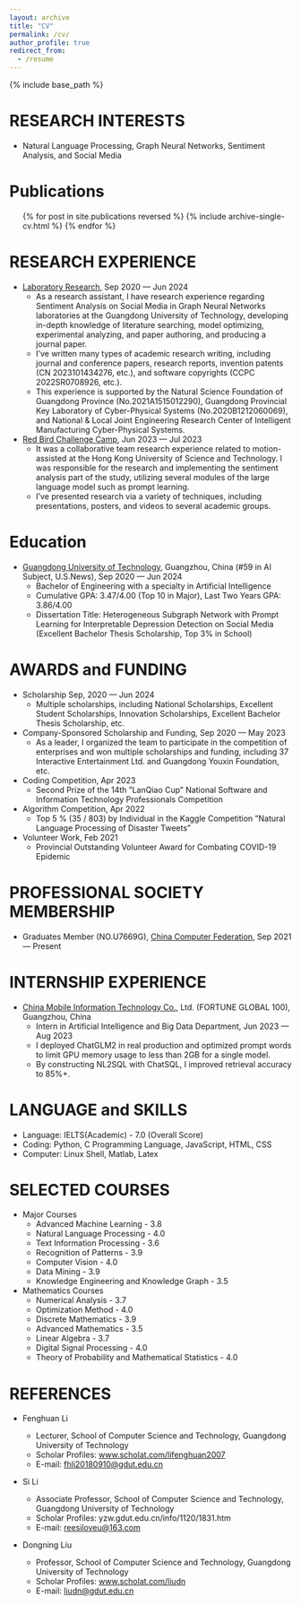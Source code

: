 ```yaml
---
layout: archive
title: "CV"
permalink: /cv/
author_profile: true
redirect_from:
  - /resume
---
```


{% include base_path %}

RESEARCH INTERESTS
======
* Natural Language Processing, Graph Neural Networks, Sentiment Analysis, and Social Media

Publications
======
  <ul>{% for post in site.publications reversed %}
    {% include archive-single-cv.html %}
  {% endfor %}</ul>

RESEARCH EXPERIENCE
======
* [Laboratory Research](https://cs.gdut.edu.cn/English/About_us.htm), Sep 2020 — Jun 2024
  * As a research assistant, I have research experience regarding Sentiment Analysis on Social Media in Graph Neural Networks laboratories at the Guangdong University of Technology, developing in-depth knowledge of literature searching, model optimizing, experimental analyzing, and paper authoring, and producing a journal paper.
  * I’ve written many types of academic research writing, including journal and conference papers, research reports, invention patents (CN 2023101434276, etc.), and software copyrights (CCPC 2022SR0708926, etc.).
  * This experience is supported by the Natural Science Foundation of Guangdong Province (No.2021A1515012290), Guangdong Provincial Key Laboratory of Cyber-Physical Systems (No.2020B1212060069), and National & Local Joint Engineering Research Center of Intelligent Manufacturing Cyber-Physical Systems.
* [Red Bird Challenge Camp](https://www.hkust-gz.edu.cn/academics/teaching-and-learning-innovation/red-bird-challenge-camp/), Jun 2023 — Jul 2023
  * It was a collaborative team research experience related to motion-assisted at the Hong Kong University of Science and Technology. I was responsible for the research and implementing the sentiment analysis part of the study, utilizing several modules of the large language model such as prompt learning.
  * I’ve presented research via a variety of techniques, including presentations, posters, and videos to several academic groups.


Education
======
* [Guangdong University of Technology](https://english.gdut.edu.cn/), Guangzhou, China (#59 in AI Subject, U.S.News), Sep 2020 — Jun 2024
  * Bachelor of Engineering with a specialty in Artificial Intelligence
  * Cumulative GPA: 3.47/4.00 (Top 10 in Major), Last Two Years GPA: 3.86/4.00
  * Dissertation Title: Heterogeneous Subgraph Network with Prompt Learning for Interpretable Depression Detection on Social Media (Excellent Bachelor Thesis Scholarship, Top 3% in School)

AWARDS and FUNDING
======
* Scholarship Sep, 2020 — Jun 2024
  * Multiple scholarships, including National Scholarships, Excellent Student Scholarships, Innovation Scholarships, Excellent
Bachelor Thesis Scholarship, etc.
* Company-Sponsored Scholarship and Funding, Sep 2020 — May 2023
  * As a leader, I organized the team to participate in the competition of enterprises and won multiple scholarships and funding, including 37 Interactive Entertainment Ltd. and Guangdong Youxin Foundation, etc.
* Coding Competition, Apr 2023
  * Second Prize of the 14th ”LanQiao Cup” National Software and Information Technology Professionals Competition
* Algorithm Competition, Apr 2022
  * Top 5 % (35 / 803) by Individual in the Kaggle Competition ”Natural Language Processing of Disaster Tweets”
* Volunteer Work, Feb 2021
  * Provincial Outstanding Volunteer Award for Combating COVID-19 Epidemic


PROFESSIONAL SOCIETY MEMBERSHIP
======
* Graduates Member (NO.U7669G), [China Computer Federation](https://www.ccf.org.cn/en/), Sep 2021 — Present


INTERNSHIP EXPERIENCE
======
* [China Mobile Information Technology Co.](https://www.cmi.chinamobile.com/en), Ltd. (FORTUNE GLOBAL 100), Guangzhou, China
  * Intern in Artificial Intelligence and Big Data Department, Jun 2023 — Aug 2023
  * I deployed ChatGLM2 in real production and optimized prompt words to limit GPU memory usage to less than 2GB for a single model.
  * By constructing NL2SQL with ChatSQL, I improved retrieval accuracy to 85%+.


LANGUAGE and SKILLS
======
* Language: IELTS(Academic) - 7.0 (Overall Score)
* Coding: Python, C Programming Language, JavaScript, HTML, CSS
* Computer: Linux Shell, Matlab, Latex
  
SELECTED COURSES
======
* Major Courses
  * Advanced Machine Learning - 3.8
  * Natural Language Processing - 4.0
  * Text Information Processing - 3.6
  * Recognition of Patterns - 3.9
  * Computer Vision - 4.0
  * Data Mining - 3.9
  * Knowledge Engineering and Knowledge Graph - 3.5
* Mathematics Courses
  * Numerical Analysis - 3.7
  * Optimization Method - 4.0
  * Discrete Mathematics - 3.9
  * Advanced Mathematics - 3.5
  * Linear Algebra - 3.7
  * Digital Signal Processing - 4.0
  * Theory of Probability and Mathematical Statistics - 4.0  

REFERENCES
======
* Fenghuan Li
  * Lecturer, School of Computer Science and Technology, Guangdong University of Technology
  * Scholar Profiles: www.scholat.com/lifenghuan2007
  * E-mail: fhli20180910@gdut.edu.cn
 
* Si Li
  * Associate Professor, School of Computer Science and Technology, Guangdong University of Technology
  * Scholar Profiles: yzw.gdut.edu.cn/info/1120/1831.htm
  * E-mail: reesiloveu@163.com
  
* Dongning Liu
  * Professor, School of Computer Science and Technology, Guangdong University of Technology
  * Scholar Profiles: www.scholat.com/liudn
  * E-mail: liudn@gdut.edu.cn
